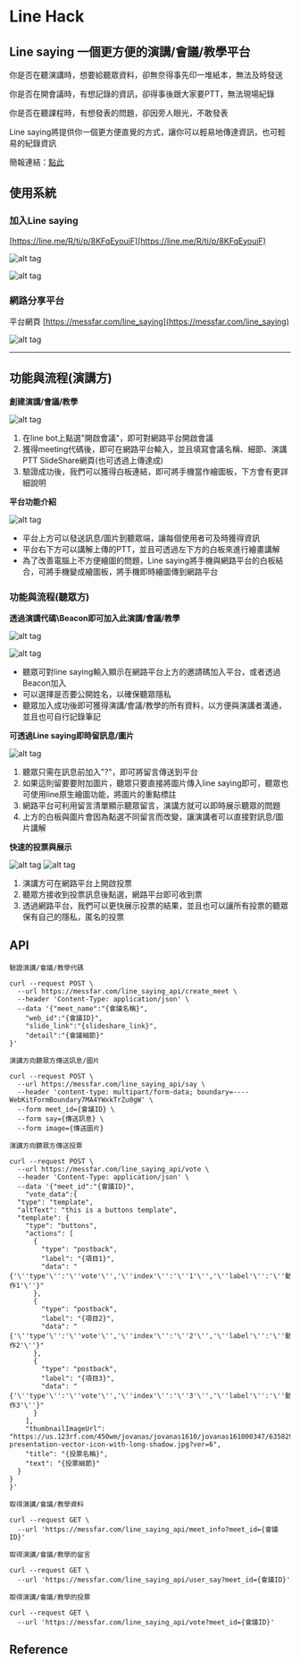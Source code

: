# Line Hack

## Line saying 一個更方便的演講/會議/教學平台

 你是否在聽演講時，想要給聽眾資料，卻無奈得事先印一堆紙本，無法及時發送
 
 你是否在開會議時，有想記錄的資訊，卻得事後跟大家要PTT，無法現場紀錄
 
 你是否在聽課程時，有想發表的問題，卻因旁人眼光，不敢發表
 
 Line saying將提供你一個更方便直覺的方式，讓你可以輕易地傳達資訊，也可輕易的紀錄資訊
 
簡報連結：[點此](https://www.slideshare.net/superj80820/line-hack-line-saying)


## 使用系統

### 加入Line saying

[https://line.me/R/ti/p/8KFqEyouiF](https://line.me/R/ti/p/8KFqEyouiF)

![alt tag](https://i.imgur.com/lSUSmnQ.png)

![alt tag](https://i.imgur.com/83N9KH4.jpg?4)

### 網路分享平台

平台網頁 [https://messfar.com/line_saying](https://messfar.com/line_saying)

![alt tag](https://i.imgur.com/fXWw90y.png?1)

---

## 功能與流程(演講方)

**創建演講/會議/教學**

![alt tag](https://i.imgur.com/aqvwXsP.jpg)
1. 在line bot上點選"開啟會議"，即可對網路平台開啟會議
2. 獲得meeting代碼後，即可在網路平台輸入，並且填寫會議名稱、細節、演講PTT SlideShare網頁(也可透過上傳達成)
3. 驗證成功後，我們可以獲得白板連結，即可將手機當作繪圖板，下方會有更詳細說明

**平台功能介紹**

![alt tag](https://i.imgur.com/u4yIyB6.jpg)
* 平台上方可以發送訊息/圖片到聽眾端，讓每個使用者可及時獲得資訊
* 平台右下方可以講解上傳的PTT，並且可透過左下方的白板來進行繪畫講解
* 為了改善電腦上不方便繪圖的問題，Line saying將手機與網路平台的白板結合，可將手機變成繪圖板，將手機即時繪圖傳到網路平台 

### 功能與流程(聽眾方)

**透過演講代碼\Beacon即可加入此演講/會議/教學**

![alt tag](https://i.imgur.com/VX7YBc7.jpg)

![alt tag](https://i.imgur.com/HxQc995.jpg)
* 聽眾可對line saying輸入顯示在網路平台上方的邀請碼加入平台，或者透過Beacon加入
* 可以選擇是否要公開姓名，以確保聽眾隱私
* 聽眾加入成功後即可獲得演講/會議/教學的所有資料，以方便與演講者溝通，並且也可自行記錄筆記

**可透過Line saying即時留訊息/圖片**

![alt tag](https://i.imgur.com/9USM3Yi.jpg)
1. 聽眾只需在訊息前加入"?"，即可將留言傳送到平台
2. 如果這則留要要附加圖片，聽眾只要直接將圖片傳入line saying即可，聽眾也可使用line原生繪圖功能，將圖片的重點標註
3. 網路平台可利用留言清單顯示聽眾留言，演講方就可以即時展示聽眾的問題
4. 上方的白板與圖片會因為點選不同留言而改變，讓演講者可以直接對訊息/圖片講解

**快速的投票與展示**

![alt tag](https://i.imgur.com/Axk3Xvd.jpg)
![alt tag](https://i.imgur.com/WKRrtSh.jpg)
1. 演講方可在網路平台上開啟投票
2. 聽眾方接收到投票訊息後點選，網路平台即可收到票
3. 透過網路平台，我們可以更快展示投票的結果，並且也可以讓所有投票的聽眾保有自己的隱私，匿名的投票

## API

```php=
驗證演講/會議/教學代碼

curl --request POST \
  --url https://messfar.com/line_saying_api/create_meet \
  --header 'Content-Type: application/json' \
  --data '{"meet_name":"{會議名稱}",
	"web_id":"{會議ID}",
	"slide_link":"{slideshare_link}",
	"detail":"{會議細節}"
}'
```

```php=
演講方向聽眾方傳送訊息/圖片

curl --request POST \
  --url https://messfar.com/line_saying_api/say \
  --header 'content-type: multipart/form-data; boundary=----WebKitFormBoundary7MA4YWxkTrZu0gW' \
  --form meet_id={會議ID} \
  --form say={傳送訊息} \
  --form image={傳送圖片}
```

```php=
演講方向聽眾方傳送投票

curl --request POST \
  --url https://messfar.com/line_saying_api/vote \
  --header 'Content-Type: application/json' \
  --data '{"meet_id":"{會議ID}",
	"vote_data":{
  "type": "template",
  "altText": "this is a buttons template",
  "template": {
    "type": "buttons",
    "actions": [
      {
        "type": "postback",
        "label": "{項目1}",
        "data": "{'\''type'\'':'\''vote'\'','\''index'\'':'\''1'\'','\''label'\'':'\''動作1'\''}"
      },
      {
        "type": "postback",
        "label": "{項目2}",
        "data": "{'\''type'\'':'\''vote'\'','\''index'\'':'\''2'\'','\''label'\'':'\''動作2'\''}"
      },
      {
        "type": "postback",
        "label": "{項目3}",
        "data": "{'\''type'\'':'\''vote'\'','\''index'\'':'\''3'\'','\''label'\'':'\''動作3'\''}"
      }
    ],
    "thumbnailImageUrl": "https://us.123rf.com/450wm/jovanas/jovanas1610/jovanas161000347/63582975-presentation-vector-icon-with-long-shadow.jpg?ver=6",
    "title": "{投票名稱}",
    "text": "{投票細節}"
  }
}
}'
```

```php=
取得演講/會議/教學資料

curl --request GET \
  --url 'https://messfar.com/line_saying_api/meet_info?meet_id={會議ID}'
```

```php=
取得演講/會議/教學的留言

curl --request GET \
  --url 'https://messfar.com/line_saying_api/user_say?meet_id={會議ID}'
```

```php=
取得演講/會議/教學的投票

curl --request GET \
  --url 'https://messfar.com/line_saying_api/vote?meet_id={會議ID}'
```

## Reference